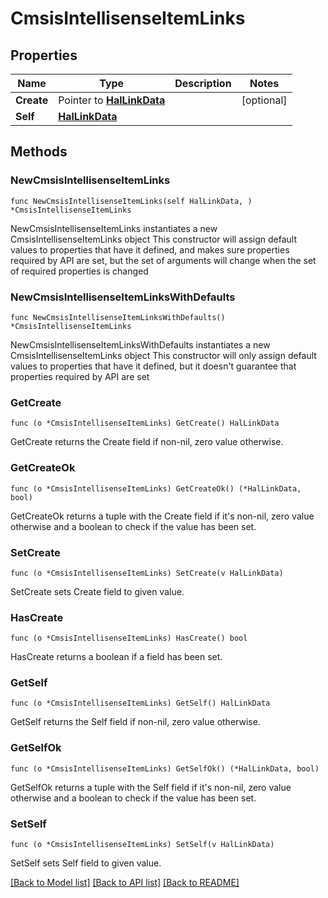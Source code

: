 <!--
Copyright (C) 2020-2022 Arm Limited or its affiliates and Contributors. All rights reserved.
SPDX-License-Identifier: Apache-2.0
-->
# CmsisIntellisenseItemLinks

## Properties

Name | Type | Description | Notes
------------ | ------------- | ------------- | -------------
**Create** | Pointer to [**HalLinkData**](HalLinkData.md) |  | [optional] 
**Self** | [**HalLinkData**](HalLinkData.md) |  | 

## Methods

### NewCmsisIntellisenseItemLinks

`func NewCmsisIntellisenseItemLinks(self HalLinkData, ) *CmsisIntellisenseItemLinks`

NewCmsisIntellisenseItemLinks instantiates a new CmsisIntellisenseItemLinks object
This constructor will assign default values to properties that have it defined,
and makes sure properties required by API are set, but the set of arguments
will change when the set of required properties is changed

### NewCmsisIntellisenseItemLinksWithDefaults

`func NewCmsisIntellisenseItemLinksWithDefaults() *CmsisIntellisenseItemLinks`

NewCmsisIntellisenseItemLinksWithDefaults instantiates a new CmsisIntellisenseItemLinks object
This constructor will only assign default values to properties that have it defined,
but it doesn't guarantee that properties required by API are set

### GetCreate

`func (o *CmsisIntellisenseItemLinks) GetCreate() HalLinkData`

GetCreate returns the Create field if non-nil, zero value otherwise.

### GetCreateOk

`func (o *CmsisIntellisenseItemLinks) GetCreateOk() (*HalLinkData, bool)`

GetCreateOk returns a tuple with the Create field if it's non-nil, zero value otherwise
and a boolean to check if the value has been set.

### SetCreate

`func (o *CmsisIntellisenseItemLinks) SetCreate(v HalLinkData)`

SetCreate sets Create field to given value.

### HasCreate

`func (o *CmsisIntellisenseItemLinks) HasCreate() bool`

HasCreate returns a boolean if a field has been set.

### GetSelf

`func (o *CmsisIntellisenseItemLinks) GetSelf() HalLinkData`

GetSelf returns the Self field if non-nil, zero value otherwise.

### GetSelfOk

`func (o *CmsisIntellisenseItemLinks) GetSelfOk() (*HalLinkData, bool)`

GetSelfOk returns a tuple with the Self field if it's non-nil, zero value otherwise
and a boolean to check if the value has been set.

### SetSelf

`func (o *CmsisIntellisenseItemLinks) SetSelf(v HalLinkData)`

SetSelf sets Self field to given value.



[[Back to Model list]](../README.md#documentation-for-models) [[Back to API list]](../README.md#documentation-for-api-endpoints) [[Back to README]](../README.md)



